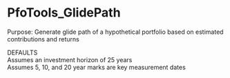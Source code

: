 # PfoTools_GlidePath
Purpose: Generate glide path of a hypothetical portfolio based on estimated contributions and returns  

DEFAULTS  
Assumes an investment horizon of 25 years  
Assumes 5, 10, and 20 year marks are key measurement dates  
